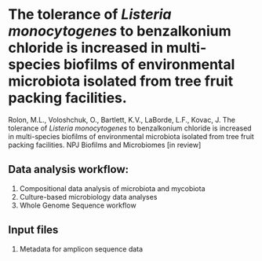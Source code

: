 # The tolerance of <i> Listeria monocytogenes</i> to benzalkonium chloride is increased in multi-species biofilms of environmental microbiota isolated from tree fruit packing facilities.
Rolon, M.L., Voloshchuk, O., Bartlett, K.V., LaBorde, L.F., Kovac, J. The tolerance of <i>Listeria monocytogenes</i> to benzalkonium chloride is increased in multi-species biofilms of environmental microbiota isolated from tree fruit packing facilities. NPJ Biofilms and Microbiomes [in review]


## Data analysis workflow:
1. Compositional data analysis of microbiota and mycobiota
2. Culture-based microbiology data analyses
3. Whole Genome Sequence workflow

## Input files
1. Metadata for amplicon sequence data
